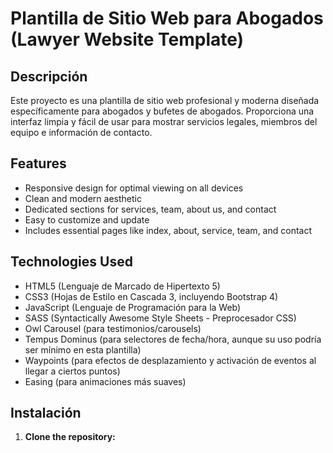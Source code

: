# Plantilla de Sitio Web para Abogados (Lawyer Website Template)

## Descripción

Este proyecto es una plantilla de sitio web profesional y moderna diseñada específicamente para abogados y bufetes de abogados. Proporciona una interfaz limpia y fácil de usar para mostrar servicios legales, miembros del equipo e información de contacto.

## Features

* Responsive design for optimal viewing on all devices
* Clean and modern aesthetic
* Dedicated sections for services, team, about us, and contact
* Easy to customize and update
* Includes essential pages like index, about, service, team, and contact

## Technologies Used

* HTML5 (Lenguaje de Marcado de Hipertexto 5)
* CSS3 (Hojas de Estilo en Cascada 3, incluyendo Bootstrap 4)
* JavaScript (Lenguaje de Programación para la Web)
* SASS (Syntactically Awesome Style Sheets - Preprocesador CSS)
* Owl Carousel (para testimonios/carousels)
* Tempus Dominus (para selectores de fecha/hora, aunque su uso podría ser mínimo en esta plantilla)
* Waypoints (para efectos de desplazamiento y activación de eventos al llegar a ciertos puntos)
* Easing (para animaciones más suaves)

## Instalación

1. **Clone the repository:**

